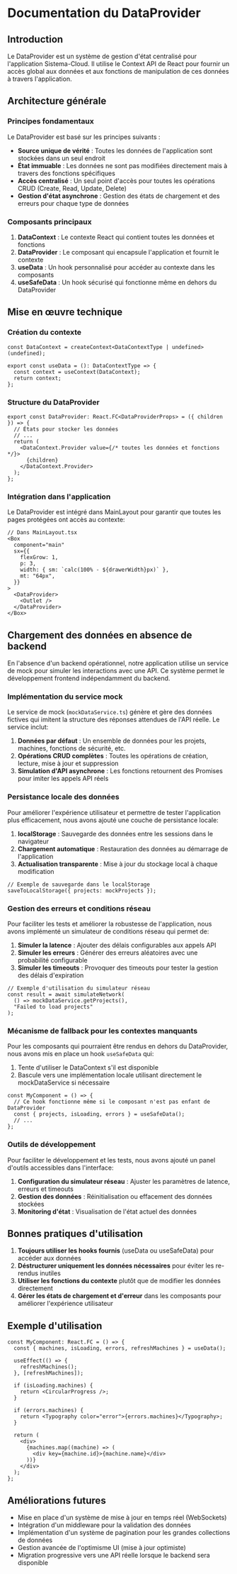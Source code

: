 # Documentation du DataProvider

## Introduction

Le DataProvider est un système de gestion d'état centralisé pour l'application Sistema-Cloud. Il utilise le Context API de React pour fournir un accès global aux données et aux fonctions de manipulation de ces données à travers l'application.

## Architecture générale

### Principes fondamentaux

Le DataProvider est basé sur les principes suivants :

- **Source unique de vérité** : Toutes les données de l'application sont stockées dans un seul endroit
- **État immuable** : Les données ne sont pas modifiées directement mais à travers des fonctions spécifiques
- **Accès centralisé** : Un seul point d'accès pour toutes les opérations CRUD (Create, Read, Update, Delete)
- **Gestion d'état asynchrone** : Gestion des états de chargement et des erreurs pour chaque type de données

### Composants principaux

1. **DataContext** : Le contexte React qui contient toutes les données et fonctions
2. **DataProvider** : Le composant qui encapsule l'application et fournit le contexte
3. **useData** : Un hook personnalisé pour accéder au contexte dans les composants
4. **useSafeData** : Un hook sécurisé qui fonctionne même en dehors du DataProvider

## Mise en œuvre technique

### Création du contexte

```tsx
const DataContext = createContext<DataContextType | undefined>(undefined);

export const useData = (): DataContextType => {
  const context = useContext(DataContext);
  return context;
};
```

### Structure du DataProvider

```tsx
export const DataProvider: React.FC<DataProviderProps> = ({ children }) => {
  // États pour stocker les données
  // ...
  return (
    <DataContext.Provider value={/* toutes les données et fonctions */}>
      {children}
    </DataContext.Provider>
  );
};
```

### Intégration dans l'application

Le DataProvider est intégré dans MainLayout pour garantir que toutes les pages protégées ont accès au contexte:

```tsx
// Dans MainLayout.tsx
<Box
  component="main"
  sx={{
    flexGrow: 1,
    p: 3,
    width: { sm: `calc(100% - ${drawerWidth}px)` },
    mt: "64px",
  }}
>
  <DataProvider>
    <Outlet />
  </DataProvider>
</Box>
```

## Chargement des données en absence de backend

En l'absence d'un backend opérationnel, notre application utilise un service de mock pour simuler les interactions avec une API. Ce système permet le développement frontend indépendamment du backend.

### Implémentation du service mock

Le service de mock (`mockDataService.ts`) génère et gère des données fictives qui imitent la structure des réponses attendues de l'API réelle. Le service inclut:

1. **Données par défaut** : Un ensemble de données pour les projets, machines, fonctions de sécurité, etc.
2. **Opérations CRUD complètes** : Toutes les opérations de création, lecture, mise à jour et suppression
3. **Simulation d'API asynchrone** : Les fonctions retournent des Promises pour imiter les appels API réels

### Persistance locale des données

Pour améliorer l'expérience utilisateur et permettre de tester l'application plus efficacement, nous avons ajouté une couche de persistance locale:

1. **localStorage** : Sauvegarde des données entre les sessions dans le navigateur
2. **Chargement automatique** : Restauration des données au démarrage de l'application
3. **Actualisation transparente** : Mise à jour du stockage local à chaque modification

```tsx
// Exemple de sauvegarde dans le localStorage
saveToLocalStorage({ projects: mockProjects });
```

### Gestion des erreurs et conditions réseau

Pour faciliter les tests et améliorer la robustesse de l'application, nous avons implémenté un simulateur de conditions réseau qui permet de:

1. **Simuler la latence** : Ajouter des délais configurables aux appels API
2. **Simuler les erreurs** : Générer des erreurs aléatoires avec une probabilité configurable
3. **Simuler les timeouts** : Provoquer des timeouts pour tester la gestion des délais d'expiration

```tsx
// Exemple d'utilisation du simulateur réseau
const result = await simulateNetwork(
  () => mockDataService.getProjects(),
  "Failed to load projects"
);
```

### Mécanisme de fallback pour les contextes manquants

Pour les composants qui pourraient être rendus en dehors du DataProvider, nous avons mis en place un hook `useSafeData` qui:

1. Tente d'utiliser le DataContext s'il est disponible
2. Bascule vers une implémentation locale utilisant directement le mockDataService si nécessaire

```tsx
const MyComponent = () => {
  // Ce hook fonctionne même si le composant n'est pas enfant de DataProvider
  const { projects, isLoading, errors } = useSafeData();
  // ...
};
```

### Outils de développement

Pour faciliter le développement et les tests, nous avons ajouté un panel d'outils accessibles dans l'interface:

1. **Configuration du simulateur réseau** : Ajuster les paramètres de latence, erreurs et timeouts
2. **Gestion des données** : Réinitialisation ou effacement des données stockées
3. **Monitoring d'état** : Visualisation de l'état actuel des données

## Bonnes pratiques d'utilisation

1. **Toujours utiliser les hooks fournis** (useData ou useSafeData) pour accéder aux données
2. **Déstructurer uniquement les données nécessaires** pour éviter les re-rendus inutiles
3. **Utiliser les fonctions du contexte** plutôt que de modifier les données directement
4. **Gérer les états de chargement et d'erreur** dans les composants pour améliorer l'expérience utilisateur

## Exemple d'utilisation

```tsx
const MyComponent: React.FC = () => {
  const { machines, isLoading, errors, refreshMachines } = useData();

  useEffect(() => {
    refreshMachines();
  }, [refreshMachines]);

  if (isLoading.machines) {
    return <CircularProgress />;
  }

  if (errors.machines) {
    return <Typography color="error">{errors.machines}</Typography>;
  }

  return (
    <div>
      {machines.map((machine) => (
        <div key={machine.id}>{machine.name}</div>
      ))}
    </div>
  );
};
```

## Améliorations futures

- Mise en place d'un système de mise à jour en temps réel (WebSockets)
- Intégration d'un middleware pour la validation des données
- Implémentation d'un système de pagination pour les grandes collections de données
- Gestion avancée de l'optimisme UI (mise à jour optimiste)
- Migration progressive vers une API réelle lorsque le backend sera disponible
